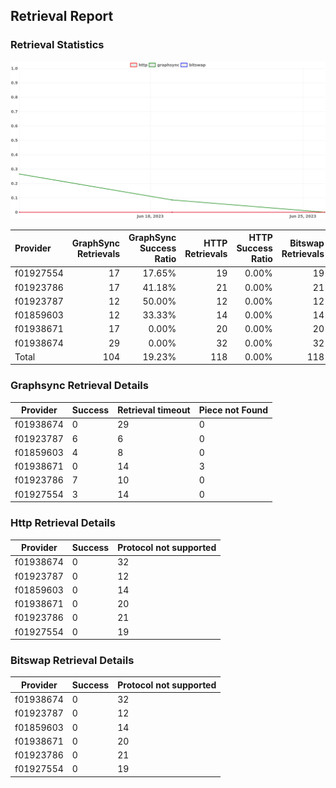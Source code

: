 ## Retrieval Report
### Retrieval Statistics
<img src="https://raw.githubusercontent.com/data-preservation-programs/filplus-checker-assets/main/filecoin-project/filecoin-plus-large-datasets/issues/1930/1687838670802.png"/>

| Provider  | GraphSync Retrievals | GraphSync Success Ratio | HTTP Retrievals | HTTP Success Ratio | Bitswap Retrievals | Bitswap Success Ratio |
| :-------- | -------------------: | ----------------------: | --------------: | -----------------: | -----------------: | --------------------: |
| f01927554 |                   17 |                  17.65% |              19 |              0.00% |                 19 |                 0.00% |
| f01923786 |                   17 |                  41.18% |              21 |              0.00% |                 21 |                 0.00% |
| f01923787 |                   12 |                  50.00% |              12 |              0.00% |                 12 |                 0.00% |
| f01859603 |                   12 |                  33.33% |              14 |              0.00% |                 14 |                 0.00% |
| f01938671 |                   17 |                   0.00% |              20 |              0.00% |                 20 |                 0.00% |
| f01938674 |                   29 |                   0.00% |              32 |              0.00% |                 32 |                 0.00% |
| Total     |                  104 |                  19.23% |             118 |              0.00% |                118 |                 0.00% |

### Graphsync Retrieval Details
| Provider  | Success | Retrieval timeout | Piece not Found |
| --------- | ------- | ----------------- | --------------- |
| f01938674 | 0       | 29                | 0               |
| f01923787 | 6       | 6                 | 0               |
| f01859603 | 4       | 8                 | 0               |
| f01938671 | 0       | 14                | 3               |
| f01923786 | 7       | 10                | 0               |
| f01927554 | 3       | 14                | 0               |

### Http Retrieval Details
| Provider  | Success | Protocol not supported |
| --------- | ------- | ---------------------- |
| f01938674 | 0       | 32                     |
| f01923787 | 0       | 12                     |
| f01859603 | 0       | 14                     |
| f01938671 | 0       | 20                     |
| f01923786 | 0       | 21                     |
| f01927554 | 0       | 19                     |

### Bitswap Retrieval Details
| Provider  | Success | Protocol not supported |
| --------- | ------- | ---------------------- |
| f01938674 | 0       | 32                     |
| f01923787 | 0       | 12                     |
| f01859603 | 0       | 14                     |
| f01938671 | 0       | 20                     |
| f01923786 | 0       | 21                     |
| f01927554 | 0       | 19                     |
